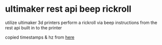 # ultimaker rest api beep rickroll

utilize ultimaker 3d printers perform a rickroll via beep instructions from the rest api built in to the printer

copied timestamps & hz from [here](https://github.com/robsoncouto/arduino-songs/blob/master/nevergonnagiveyouup/nevergonnagiveyouup.ino)
